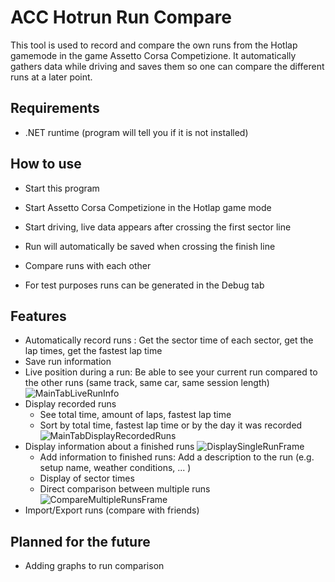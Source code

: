 # ACC Hotrun Run Compare

This tool is used to record and compare the own runs from the Hotlap gamemode in the game Assetto Corsa Competizione. It automatically gathers data while driving and saves them so one can compare the different runs at a later point.

## Requirements

- .NET runtime (program will tell you if it is not installed)

## How to use

- Start this program
- Start Assetto Corsa Competizione in the Hotlap game mode
- Start driving, live data appears after crossing the first sector line
- Run will automatically be saved when crossing the finish line
- Compare runs with each other

- For test purposes runs can be generated in the Debug tab

## Features

- Automatically record runs : Get the sector time of each sector, get the lap times, get the fastest lap time
- Save run information
- Live position during a run: Be able to see your current run compared to the other runs (same track, same car, same session length)
![MainTabLiveRunInfo](https://i.ibb.co/Bgd24X8/Screenshot-2024-10-30-165204.png)
- Display recorded runs
  - See total time, amount of laps, fastest lap time
  - Sort by total time, fastest lap time or by the day it was recorded
![MainTabDisplayRecordedRuns](https://i.ibb.co/YpCB2dh/Screenshot-2024-10-30-170441.png)
- Display information about a finished runs
![DisplaySingleRunFrame](https://i.ibb.co/C61MC9d/Screenshot-2024-10-30-165811.png)
  - Add information to finished runs: Add a description to the run (e.g. setup name, weather conditions, ... )
  - Display of sector times
  - Direct comparison between multiple runs
![CompareMultipleRunsFrame](https://i.ibb.co/9VmmqXk/Screenshot-2024-10-30-165832.png)
- Import/Export runs (compare with friends)

## Planned for the future

- Adding graphs to run comparison
